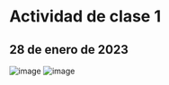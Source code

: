 # Actividad de clase 1

## 28 de enero de 2023

![image](https://user-images.githubusercontent.com/88942550/215282722-1e45b930-dbfe-408f-801f-2ee6c613f091.png)
![image](https://user-images.githubusercontent.com/88942550/215283009-0a5ec34c-caec-43c5-a145-51d6ffdfbc84.png)
